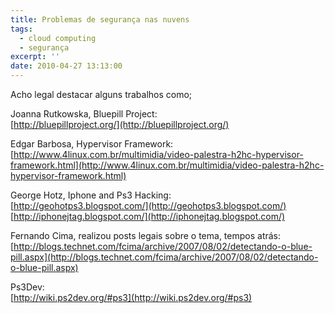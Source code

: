```yaml
---
title: Problemas de segurança nas nuvens
tags:
  - cloud computing
  - segurança
excerpt: ''
date: 2010-04-27 13:13:00
---
```


Acho legal destacar alguns trabalhos como;  
  
Joanna Rutkowska, Bluepill Project:  
[http://bluepillproject.org/](http://bluepillproject.org/)  
  
Edgar Barbosa, Hypervisor Framework:  
[http://www.4linux.com.br/multimidia/video-palestra-h2hc-hypervisor-framework.html](http://www.4linux.com.br/multimidia/video-palestra-h2hc-hypervisor-framework.html)  
  
George Hotz, Iphone and Ps3 Hacking:  
[http://geohotps3.blogspot.com/](http://geohotps3.blogspot.com/)  
[http://iphonejtag.blogspot.com/](http://iphonejtag.blogspot.com/)  
  
Fernando Cima, realizou posts legais sobre o tema, tempos atrás:  
[http://blogs.technet.com/fcima/archive/2007/08/02/detectando-o-blue-pill.aspx](http://blogs.technet.com/fcima/archive/2007/08/02/detectando-o-blue-pill.aspx)  
  
Ps3Dev:  
[http://wiki.ps2dev.org/#ps3](http://wiki.ps2dev.org/#ps3)